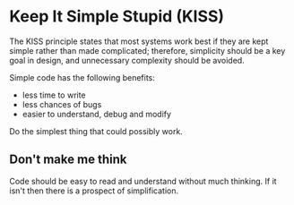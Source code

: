# Keep It Simple Stupid (KISS)

The KISS principle states that most systems work best if they are kept simple rather than made complicated; therefore,
simplicity should be a key goal in design, and unnecessary complexity should be avoided.

Simple code has the following benefits:

* less time to write
* less chances of bugs
* easier to understand, debug and modify

Do the simplest thing that could possibly work.

## Don't make me think

Code should be easy to read and understand without much thinking. If it isn't then there is a prospect of
simplification.
